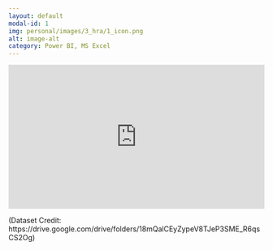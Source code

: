 ```yaml
---
layout: default
modal-id: 1
img: personal/images/3_hra/1_icon.png
alt: image-alt
category: Power BI, MS Excel
---
```

<div style="padding-bottom:56.25%; position:relative; display:block; width: 100%">
  <iframe width="100%" height="100%" src="https://app.powerbi.com/view?r=eyJrIjoiOTBiNTZiNzUtMTZhNy00MDcyLWJmNzEtZDY3MmFiYTUxNjc3IiwidCI6Ijg0N2I0NjNlLWZmOTgtNGMyYy05NzRhLWZjMDUwZDIxZjNiNSJ9" frameborder="0" allowfullscreen="true" style="position:absolute; top:0; left: 0">
  </iframe>
</div>
<p>(Dataset Credit: https://drive.google.com/drive/folders/18mQalCEyZypeV8TJeP3SME_R6qsCS2Og)</p>
